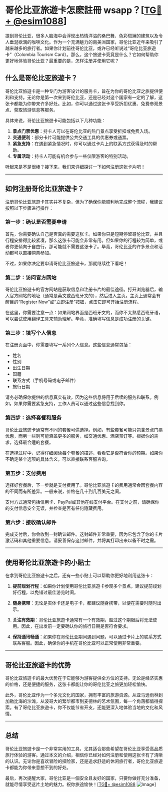 # 哥伦比亚旅遊卡怎麽註冊 wsapp？[[TG💪+ @esim1088](https://t.me/s/esim1088)]

提到哥伦比亚，很多人脑海中会浮现出热情洋溢的桑巴舞、色彩斑斓的建筑以及令人垂涎欲滴的咖啡文化。作为一个充满魅力的南美洲国家，哥伦比亚近年来吸引了越来越多的旅行者。如果你计划前往哥伦比亚，或许已经听说过“哥伦比亚旅遊卡”（Colombia Tourism Card）。那么，这个旅遊卡究竟是什么？它如何帮助你更好地体验哥伦比亚？最重要的是，怎样注册并使用它呢？

## 什么是哥伦比亚旅遊卡？

哥伦比亚旅遊卡是一种专门为游客设计的服务卡，旨在为你的哥伦比亚之旅提供便利和支持。无论你是第一次来到哥伦比亚，还是已经对这个国家有一定的了解，这张卡都能为你带来许多好处。比如，你可以通过这张卡享受折扣优惠、免费参观景点、获取旅游信息等服务。

具体来说，哥伦比亚旅遊卡可能包括以下几种功能：

1. **景点门票优惠**：持卡人可以在哥伦比亚的热门景点享受折扣或免费入场。
2. **交通便利**：部分卡片可能提供公共交通工具的优惠券或通票。
3. **紧急支持**：在遇到紧急情况时，你可以通过卡片上的联系方式获得及时的帮助。
4. **专属活动**：持卡人可能有机会参与一些仅限游客的特别活动。

听起来是不是很棒？接下来，我们来详细探讨一下如何注册这张卡片吧！

---

## 如何注册哥伦比亚旅遊卡？

注册哥伦比亚旅遊卡其实并不复杂，但为了确保你能顺利地完成整个流程，我建议按照以下步骤进行操作：

### 第一步：确认是否需要申请

首先，你需要确认自己是否真的需要这张卡。如果你只是短期停留哥伦比亚，并且行程安排得比较紧凑，那么这张卡可能会非常有用。但如果你的行程较为简单，或者你更倾向于自由行，那可能就不需要这张卡了。毕竟，哥伦比亚的许多景点和活动都可以直接购票参加。

不过，如果你决定要申请哥伦比亚旅遊卡，那就继续往下看吧！

### 第二步：访问官方网站

哥伦比亚旅遊卡的官方网站是获取信息和注册卡片的最佳途径。打开浏览器后，输入官方网站的地址（通常是英文或西班牙文的），然后进入主页。主页上通常会有醒目的“Register Now”或“立即注册”按钮，点击它即可开始注册流程。

在这里，你需要注意一点：如果网站界面是西班牙文的，而你不太熟悉西班牙语，可以尝试使用翻译工具来辅助理解。毕竟，准确填写信息是成功注册的关键。

### 第三步：填写个人信息

在注册页面中，你需要填写一系列个人信息。这些信息通常包括：

- 姓名
- 性别
- 出生日期
- 国籍
- 联系方式（手机号码或电子邮件）
- 旅行日期

请务必确保你提供的信息真实有效，因为这些信息将用于后续的服务和联系。例如，如果你需要紧急支持，工作人员可以通过这些信息找到你。

### 第四步：选择套餐和服务

哥伦比亚旅遊卡通常有不同的套餐可供选择。例如，有些套餐可能只包含景点门票优惠，而另一些则可能涵盖更多的服务，如交通优惠、酒店预订等。根据你的需求，选择最合适的套餐。

在选择过程中，记得仔细阅读每个套餐的描述，看看它是否符合你的预期。如果你不确定某个选项的具体含义，可以直接联系客服咨询。

### 第五步：支付费用

选择好套餐后，下一步就是支付费用了。哥伦比亚旅遊卡的费用通常会因套餐内容的不同而有所差异。一般来说，价格在几十到几百美元之间。

支付方式通常包括信用卡、PayPal或其他在线支付平台。在支付之前，请确保你的支付信息安全无误，并检查是否有任何隐藏费用。

### 第六步：接收确认邮件

完成支付后，你会收到一封确认邮件。这封邮件非常重要，因为它包含了你的卡片激活码和其他重要信息。请妥善保存这封邮件，并将其打印出来以备不时之需。

---

## 使用哥伦比亚旅遊卡的小贴士

在拿到哥伦比亚旅遊卡之后，还有一些小贴士可以帮助你更好地利用这张卡：

1. **提前规划行程**：如果你计划使用哥伦比亚旅遊卡参观多个景点，建议提前规划好行程，以免错过最佳游览时间。
   
2. **随身携带**：无论是实体卡还是电子卡，都建议随身携带，以便在需要时随时出示。

3. **关注有效期**：哥伦比亚旅遊卡通常有一个有效期，超过这个期限后将无法使用。因此，在出发前一定要确认你的旅行日期是否符合要求。

4. **保持通讯畅通**：如果你在哥伦比亚期间遇到问题，可以通过卡片上的联系方式联系客服。因此，确保你的手机在哥伦比亚可以正常使用非常重要。

---

## 哥伦比亚旅遊卡的优势

哥伦比亚旅遊卡的最大优势在于它能够为游客提供全方位的支持。无论是经济实惠的价格，还是便捷的服务，这张卡都能让你的哥伦比亚之旅更加轻松愉快。

此外，哥伦比亚作为一个多元文化的国家，拥有丰富的旅游资源。从亚马逊雨林到加勒比海的沙滩，从波哥大的繁华都市到麦德林的艺术氛围，每一个角落都值得探索。有了哥伦比亚旅遊卡，你不仅能节省开支，还能更深入地体验当地的文化和风情。

---

## 总结

哥伦比亚旅遊卡是一个非常实用的工具，尤其适合那些希望在哥伦比亚享受高品质旅行体验的游客。通过本文的介绍，相信你已经对如何注册和使用这张卡有了清晰的认识。无论你是喜欢冒险的探险家，还是追求舒适的休闲旅行者，哥伦比亚旅遊卡都能为你带来意想不到的好处。

最后，再次提醒大家，哥伦比亚是一個安全且友好的国家，只要你做好充分准备，就能尽情享受这片土地的魅力。祝你旅途愉快！[[TG💪+ @esim1088](https://t.me/s/esim1088) ![Image](https://i.postimg.cc/4NQfJmqS/Snipaste-2025-05-13-00-14-12.png)]